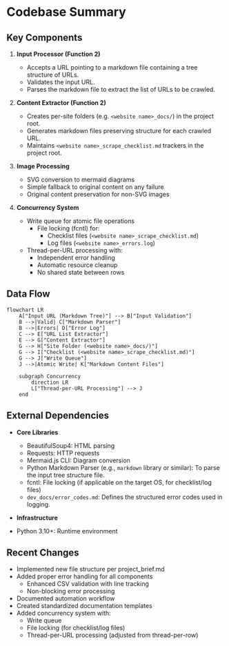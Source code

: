 # Codebase Summary

## Key Components

1. **Input Processor (Function 2)**

   - Accepts a URL pointing to a markdown file containing a tree structure of URLs.
   - Validates the input URL.
   - Parses the markdown file to extract the list of URLs to be crawled.

2. **Content Extractor (Function 2)**

   - Creates per-site folders (e.g. `<website name>_docs/`) in the project root.
   - Generates markdown files preserving structure for each crawled URL.
   - Maintains `<website name>_scrape_checklist.md` trackers in the project root.

3. **Image Processing**

   - SVG conversion to mermaid diagrams
   - Simple fallback to original content on any failure
   - Original content preservation for non-SVG images

4. **Concurrency System**
   - Write queue for atomic file operations
     - File locking (fcntl) for:
       - Checklist files (`<website name>_scrape_checklist.md`)
       - Log files (`<website name>_errors.log`)
   - Thread-per-URL processing with:
     - Independent error handling
     - Automatic resource cleanup
     - No shared state between rows

## Data Flow

```mermaid
flowchart LR
    A["Input URL (Markdown Tree)"] --> B["Input Validation"]
    B -->|Valid| C["Markdown Parser"]
    B -->|Errors| D["Error Log"]
    C --> E["URL List Extractor"]
    E --> G["Content Extractor"]
    G --> H["Site Folder (<website name>_docs/)"]
    G --> I["Checklist (<website name>_scrape_checklist.md)"]
    G --> J["Write Queue"]
    J -->|Atomic Write| K["Markdown Content Files"]

    subgraph Concurrency
        direction LR
        L["Thread-per-URL Processing"] --> J
    end
```

## External Dependencies

- **Core Libraries**

  - BeautifulSoup4: HTML parsing
  - Requests: HTTP requests
  - Mermaid.js CLI: Diagram conversion
  - Python Markdown Parser (e.g., `markdown` library or similar): To parse the input tree structure file.
  - fcntl: File locking (if applicable on the target OS, for checklist/log files)
  - `dev_docs/error_codes.md`: Defines the structured error codes used in logging.

- **Infrastructure**
- Python 3.10+: Runtime environment

## Recent Changes

- Implemented new file structure per project_brief.md
- Added proper error handling for all components
  - Enhanced CSV validation with line tracking
  - Non-blocking error processing
- Documented automation workflow
- Created standardized documentation templates
- Added concurrency system with:
  - Write queue
  - File locking (for checklist/log files)
  - Thread-per-URL processing (adjusted from thread-per-row)
